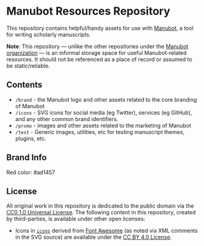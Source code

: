 # Manubot Resources Repository

This repository contains helpful/handy assets for use with [Manubot](https://manubot.org/ "Manubot"), a tool for writing scholarly manuscripts.

**Note**: This repository — unlike the other repositories under the [Manubot organization](https://github.com/manubot) — is an informal storage space for useful Manubot-related resources.
It should not be referenced as a place of record or assumed to be static/reliable.

## Contents

- `/brand` - the Manubot logo and other assets related to the core branding of Manubot
- `/icons` - SVG icons for social media (eg Twitter), services (eg GitHub), and any other common brand identifiers.
- `/promo` - images and other assets related to the marketing of Manubot
- `/test` - Generic images, utilities, etc for testing manuscript themes, plugins, etc.

## Brand Info

Red color: #ad1457

## License

All original work in this repository is dedicated to the public domain via the [CC0 1.0 Universal License](license.md).
The following content in this repository, created by third-parties, is available under other open licenses:

+ Icons in [`icons`](icons) derived from [Font Awesome](https://fontawesome.com/license/free) (as noted via XML comments in the SVG source) are available under the [CC BY 4.0 License](https://creativecommons.org/licenses/by/4.0/).
